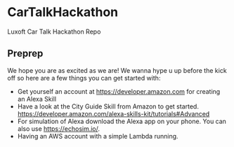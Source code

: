 # CarTalkHackathon
Luxoft Car Talk Hackathon Repo

## Preprep
We hope you are as excited as we are! We wanna hype u up before the kick off so here are a few things you can get started with: 

* Get yourself an account at https://developer.amazon.com for creating an Alexa Skill
* Have a look at the City Guide Skill from Amazon to get started. https://developer.amazon.com/alexa-skills-kit/tutorials#Advanced
* For simulation of Alexa download the Alexa app on your phone. You can also use https://echosim.io/. 
* Having an AWS account with a simple Lambda running.

